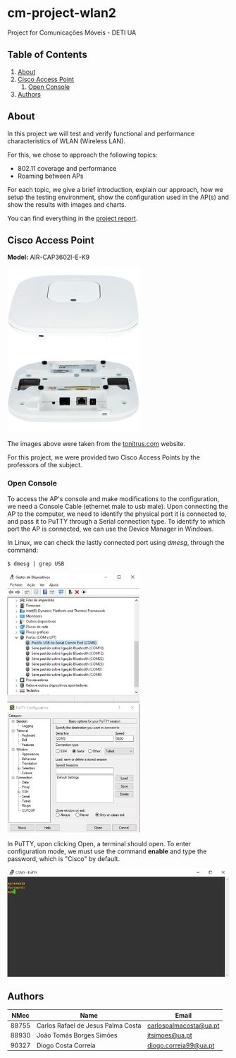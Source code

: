 # cm-project-wlan2
Project for Comunicações Móveis - DETI UA

## Table of Contents
1. [About](#about)
1. [Cisco Access Point](#cisco-access-point)
    1. [Open Console](#open-console)
1. [Authors](#authors)

## About

In this project we will test and verify functional and performance characteristics of WLAN (Wireless LAN).

For this, we chose to approach the following topics:
- 802.11 coverage and performance
- Roaming between APs

For each topic, we give a brief introduction, explain our approach, how we setup the testing environment, show the configuration used in the AP(s) and show the results with images and charts.

You can find everything in the [project report](report.pdf).

## Cisco Access Point

**Model:** AIR-CAP3602I-E-K9
<p float="left">
  <img src="cisco-air-cap3602i-e-k9-802-11n-cap-w-cleanair-4x4-3ss-10106278-LpjS.jpg" width="300" />
  <img src="cisco-air-cap3602i-e-k9-802-11n-cap-w-cleanair-4x4-3ss-10106278-AHqr.jpg" width="300" />
</p>

The images above were taken from the [tonitrus.com]("https://www.tonitrus.com/es/redes/cisco/access-point-controller/cisco-3600-access-point/10106278-003-cisco-air-cap3602i-e-k9-802.11n-cap-w/cleanair-4x4-3ss-mod-int-ant-e-reg-domain/") website.

For this project, we were provided two Cisco Access Points by the professors of the subject.

### Open Console

To access the AP's console and make modifications to the configuration, we need a Console Cable (ethernet male to usb male). Upon connecting the AP to the computer, we need to identify the physical port it is connected to, and pass it to PuTTY through a Serial connection type. To identify to which port the AP is connected, we can use the Device Manager in Windows.

In Linux, we can check the lastly connected port using *dmesg*, through the command:
```
$ dmesg | grep USB
```

<p float="left">
  <img src="console/open-console-1.png" width="300" />
  <img src="console/open-console-2.png" width="300" />
</p>

In PuTTY, upon clicking Open, a terminal should open. To enter configuration mode, we must use the command **enable** and type the password, which is "Cisco" by default.

<img src="console/open-console-3.png" width="600" />

## Authors

|NMec | Name | Email|
|-----|------|------|
|88755 | Carlos Rafael de Jesus Palma Costa | carlospalmacosta@ua.pt|
|88930 | João Tomás Borges Simões | jtsimoes@ua.pt|
|90327 | Diogo Costa Correia | diogo.correia99@ua.pt|